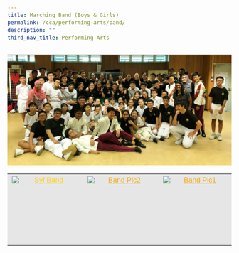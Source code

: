 ```yaml
---
title: Marching Band (Boys & Girls)
permalink: /cca/performing-arts/band/
description: ""
third_nav_title: Performing Arts
---
```

![](/images/GESSBAND2019.jpeg)

<table style="box-sizing: inherit; border-collapse: collapse; border-spacing: 0px; max-width: 100%; color: rgb(34, 34, 34); font-family: &quot;Source Sans Pro&quot;, sans-serif; font-size: 16px; font-style: normal; font-variant-ligatures: normal; font-variant-caps: normal; font-weight: 400; letter-spacing: normal; orphans: 2; text-align: start; text-transform: none; white-space: normal; widows: 2; word-spacing: 0px; -webkit-text-stroke-width: 0px; background-color: rgb(255, 255, 255); text-decoration-thickness: initial; text-decoration-style: initial; text-decoration-color: initial; width: 826.664px;"><tbody style="box-sizing: inherit;"><tr style="box-sizing: inherit; background: rgb(230, 230, 230);"><td style="box-sizing: inherit; padding: 5px 10px; width: 9px; text-align: center;"><a href="https://ganengsengsch.moe.edu.sg/wp-content/uploads/2019/09/SYF-Band.jpeg" target="_blank" rel="noopener noreferrer" style="box-sizing: inherit; background-color: transparent; transition: all 0.25s ease-in-out 0s; outline: 0px; color: rgb(255, 208, 26); text-decoration: underline;"><img class="aligncenter wp-image-19598 size-thumbnail" src="https://ganengsengsch.moe.edu.sg/wp-content/uploads/2019/09/SYF-Band-150x150.jpeg" alt="Syf Band" width="150" height="150" style="box-sizing: inherit; border: 0px; vertical-align: middle; max-width: 100%; height: auto; margin: auto; display: block; clear: both;"></a></td><td style="box-sizing: inherit; padding: 5px 10px; width: 10px; text-align: center;"><a href="https://ganengsengsch.moe.edu.sg/wp-content/uploads/2019/09/Band-Pic2.jpg" target="_blank" rel="noopener noreferrer" style="box-sizing: inherit; background-color: transparent; transition: all 0.25s ease-in-out 0s; color: rgb(241, 174, 22); text-decoration: underline;"><img class="aligncenter wp-image-19596 size-thumbnail" src="https://ganengsengsch.moe.edu.sg/wp-content/uploads/2019/09/Band-Pic2-150x150.jpg" alt="Band Pic2" width="150" height="150" style="box-sizing: inherit; border: 0px; vertical-align: middle; max-width: 100%; height: auto; margin: auto; display: block; clear: both;"></a></td><td style="box-sizing: inherit; padding: 5px 10px; width: 10px; text-align: center;"><a href="https://ganengsengsch.moe.edu.sg/wp-content/uploads/2019/09/Band-Pic1.jpg" target="_blank" rel="noopener noreferrer" style="box-sizing: inherit; background-color: transparent; transition: all 0.25s ease-in-out 0s; color: rgb(241, 174, 22); text-decoration: underline;"><img class="aligncenter wp-image-19595 size-thumbnail" src="https://ganengsengsch.moe.edu.sg/wp-content/uploads/2019/09/Band-Pic1-150x150.jpg" alt="Band Pic1" width="150" height="150" style="box-sizing: inherit; border: 0px; vertical-align: middle; max-width: 100%; height: auto; margin: auto; display: block; clear: both;"></a></td></tr></tbody></table>